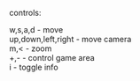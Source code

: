 controls:  

w,s,a,d - move  
up,down,left,right - move camera  
m,< - zoom  
+,- - control game area  
i - toggle info
